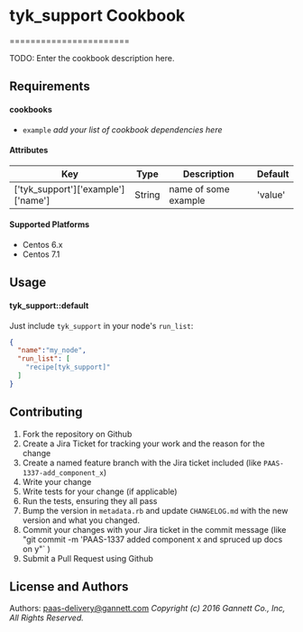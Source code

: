 # tyk_support Cookbook
=======================

TODO: Enter the cookbook description here.

Requirements
------------
#### cookbooks
- `example`
_add your list of cookbook dependencies here_

#### Attributes

Key | Type | Description | Default
--- | ---- | ----------- | -------
['tyk_support']['example']['name'] | String | name of some example | 'value'

#### Supported Platforms

- Centos 6.x
- Centos 7.1

Usage
-----
#### tyk_support::default

Just include `tyk_support` in your node's `run_list`:

```json
{
  "name":"my_node",
  "run_list": [
    "recipe[tyk_support]"
  ]
}
```

Contributing
------------
1. Fork the repository on Github
2. Create a Jira Ticket for tracking your work and the reason for the change
3. Create a named feature branch with the Jira ticket included (like `PAAS-1337-add_component_x`)
4. Write your change
5. Write tests for your change (if applicable)
6. Run the tests, ensuring they all pass
7. Bump the version in `metadata.rb` and update `CHANGELOG.md` with the new version and what you changed.
8. Commit your changes with your Jira ticket in the commit message (like "git commit -m 'PAAS-1337 added component x and spruced up docs on y"` )
9. Submit a Pull Request using Github

License and Authors
-------------------
Authors: paas-delivery@gannett.com
_Copyright (c) 2016 Gannett Co., Inc, All Rights Reserved._
